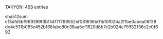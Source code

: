 TAKYON: 498 entries

sha512sum cf3dfd5bf999399f3b154f71799552ef081936b01bf0f024a2f1be0abea06f38de4e531b065c452b168fabc80c38aa5cf1620d8b7e2b924e79932136e2e0f693